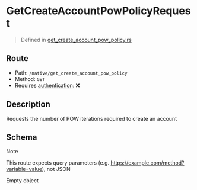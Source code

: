 # GetCreateAccountPowPolicyRequest
> Defined in [get_create_account_pow_policy.rs](../../../../../interface/src/interface/routes/native/get_create_account_pow_policy.rs)

## Route
- Path: `/native/get_create_account_pow_policy`
- Method: `GET`
- Requires [authentication](../../../../Flows/Authentication%20Flow.md): ❌

## Description
Requests the number of POW iterations required to create an account

## Schema
> [!NOTE]
> This route expects query parameters (e.g. https://example.com/method?variable=value), not JSON

Empty object

